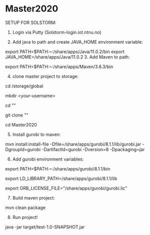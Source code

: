 # Master2020

SETUP FOR SOLSTORM:

1. Login via Putty (Solstorm-login.iot.ntnu.no)

2. Add java to path and create JAVA_HOME environment variable:

export PATH=$PATH:~:/share/apps/Java/11.0.2/bin export JAVA_HOME=/share/apps/Java/11.0.2
3. Add Maven to path:

export PATH=$PATH:~:/share/apps/Maven/3.6.3/bin

4. clone master project to storage:

cd /storage/global

mkdir \<your-username\>

cd "<your-username>"

git clone "<master-project-link>"

cd Master2020

5. Install gurobi to maven:

mvn install:install-file -Dfile=/share/apps/gurobi/8.1.1/lib/gurobi.jar -DgroupId=gurobi -DartifactId=gurobi -Dversion=8 -Dpackaging=jar

6. Add gurobi environment variables:

export PATH=$PATH:~:/share/apps/gurobi/8.1.1/bin

export LD_LIBRARY_PATH=/share/apps/gurobi/8.1.1/lib

export GRB_LICENSE_FILE="/share/apps/gurobi/gurobi.lic"

7. Build maven project:

mvn clean package

8. Run project!

java -jar target/test-1.0-SNAPSHOT.jar
